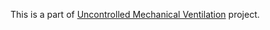 This is a part of [Uncontrolled Mechanical
Ventilation](https://hackaday.io/project/12708-uncontrolled-mechanical-ventilation)
project.
